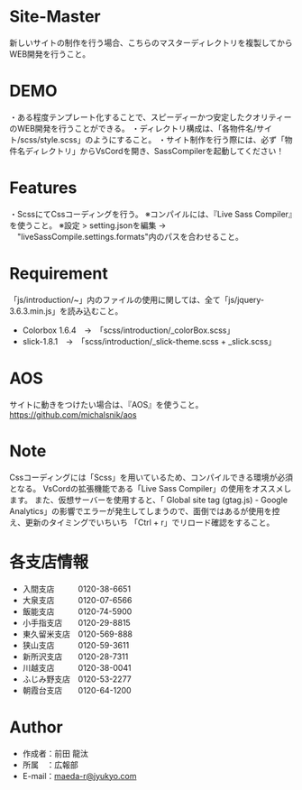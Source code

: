 # Site-Master

新しいサイトの制作を行う場合、こちらのマスターディレクトリを複製してからWEB開発を行うこと。

# DEMO

・ある程度テンプレート化することで、スピーディーかつ安定したクオリティーのWEB開発を行うことができる。
・ディレクトリ構成は、「各物件名/サイト/scss/style.scss」のようにすること。
・サイト制作を行う際には、必ず「物件名ディレクトリ」からVsCordを開き、SassCompilerを起動してください！

# Features

・ScssにてCssコーディングを行う。
 ※コンパイルには、『Live Sass Compiler』を使うこと。
 ※設定 > setting.jsonを編集 →
 　"liveSassCompile.settings.formats"内のパスを合わせること。

# Requirement

「js/introduction/~」内のファイルの使用に関しては、全て「js/jquery-3.6.3.min.js」を読み込むこと。
* Colorbox 1.6.4　→　「scss/introduction/_colorBox.scss」
* slick-1.8.1　→　「scss/introduction/_slick-theme.scss + _slick.scss」

# AOS
サイトに動きをつけたい場合は、『AOS』を使うこと。
https://github.com/michalsnik/aos

# Note

Cssコーディングには「Scss」を用いているため、コンパイルできる環境が必須となる。
VsCordの拡張機能である「Live Sass Compiler」の使用をオススメします。
また、仮想サーバーを使用すると、「 Global site tag (gtag.js) - Google Analytics」の影響でエラーが発生してしまうので、面倒ではあるが使用を控え、更新のタイミングでいちいち
「Ctrl + r」でリロード確認をすること。

# 各支店情報

* 入間支店　　　0120-38-6651
* 大泉支店　　　0120-07-6566
* 飯能支店　　　0120-74-5900
* 小手指支店　　0120-29-8815
* 東久留米支店　0120-569-888
* 狭山支店　　　0120-59-3611
* 新所沢支店　　0120-28-7311
* 川越支店　　　0120-38-0041
* ふじみ野支店　0120-53-2277
* 朝霞台支店　　0120-64-1200

# Author

* 作成者：前田 龍汰
* 所属　：広報部
* E-mail：maeda-r@jyukyo.com

